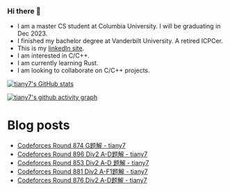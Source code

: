 ### Hi there 👋
- I am a master CS student at Columbia University. I will be graduating in Dec 2023.
- I finished my bachelor degree at Vanderbilt University. A retired ICPCer.
- This is my [linkedIn site](https://www.linkedin.com/in/yuanhan-tian-02729117a/).
- I am interested in C/C++.
- I am currently learning Rust.
- I am looking to collaborate on C/C++ projects.

[![tiany7's GitHub stats](https://github-readme-stats.vercel.app/api?username=tiany7)](https://github.com/anuraghazra/github-readme-stats)

[![tiany7's github activity graph](https://github-readme-activity-graph.cyclic.app/graph?username=tiany7&theme=dracula&bg_color=FFFFFF&color=000000&line=87CEEB)](https://github.com/ashutosh00710/github-readme-activity-graph)

# Blog posts
<!-- BLOG-POST-LIST:START -->
- [Codeforces Round 874 G题解 - tiany7](https://www.cnblogs.com/tiany7/p/17625208.html)
- [Codeforces Round 896 Div2 A-D题解 - tiany7](https://www.cnblogs.com/tiany7/p/17558353.html)
- [Codeforces Round 853 Div2 A-D 题解 - tiany7](https://www.cnblogs.com/tiany7/p/17539145.html)
- [Codeforces Round 881 Div2 A-F1题解 - tiany7](https://www.cnblogs.com/tiany7/p/17521038.html)
- [Codeforces Round 876 Div2 A-D题解 - tiany7](https://www.cnblogs.com/tiany7/p/17473209.html)
<!-- BLOG-POST-LIST:END -->

